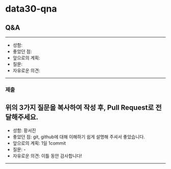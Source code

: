 # data30-qna

## Q&A

---
- 성함: 
- 좋았던 점: 
- 앞으로의 계획:
- 질문:
- 자유로운 의견: 
---

### 제출
위의 3가지 질문을 복사하여 작성 후, Pull Request로 전달해주세요.
---
- 성함: 황서진
- 좋았던 점: git, github에 대해 이해하기 쉽게 설명해 주셔서 좋았습니다.
- 앞으로의 계획: 1일 1commit
- 질문: -
- 자유로운 의견: 이틀 동안 감사합니다!
---

